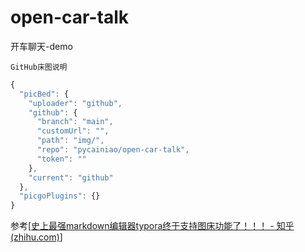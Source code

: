 # open-car-talk
开车聊天-demo

`GitHub床图说明`

```js
{
  "picBed": {
    "uploader": "github",
    "github": {
      "branch": "main",
      "customUrl": "",
      "path": "img/",
      "repo": "pycainiao/open-car-talk",
      "token": ""
    },
    "current": "github"
  },
  "picgoPlugins": {}
}
```

参考[[史上最强markdown编辑器typora终于支持图床功能了！！！ - 知乎 (zhihu.com)](https://zhuanlan.zhihu.com/p/137310314)]

